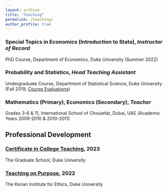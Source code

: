 ```yaml
---
layout: archive
title: "Teaching"
permalink: /teaching/
author_profile: true
---
```


### Special Topics in Economics (Introduction to Stata), *Instructor of Record*
PhD Course, Department of Economics, Duke University (Summer 2022)

### Probability and Statistics, *Head Teaching Assistant*
Undergraduate Course, Department of Statistical Science, Duke University (Fall 2019, [Course Evaluations](https://adamsoliman.github.io/files/F19_STA111_AdamSoliman.pdf))

### Mathematics (Primary), Economics (Secondary), *Teacher*
Grades 3-6 & 11, International School of Chouiefat, Dubai, UAE (Academic Years 2009-2010 & 2010-2011)

## Professional Development

### [Certificate in College Teaching](https://gradschool.duke.edu/professional-development/programs/certificate-college-teaching), 2023
The Graduate School, Duke University

### [Teaching on Purpose](https://kenan.ethics.duke.edu/teaching-on-purpose/), 2022
The Kenan Institute for Ethics, Duke University

